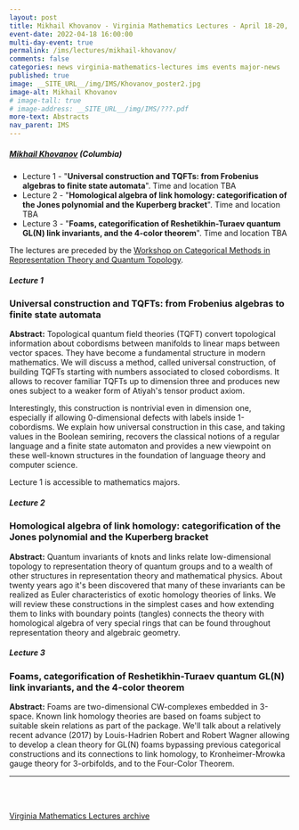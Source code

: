 ```yaml
---
layout: post
title: Mikhail Khovanov - Virginia Mathematics Lectures - April 18-20, 2022
event-date: 2022-04-18 16:00:00
multi-day-event: true
permalink: /ims/lectures/mikhail-khovanov/
comments: false
categories: news virginia-mathematics-lectures ims events major-news
published: true
image: __SITE_URL__/img/IMS/Khovanov_poster2.jpg
image-alt: Mikhail Khovanov
# image-tall: true
# image-address: __SITE_URL__/img/IMS/???.pdf
more-text: Abstracts
nav_parent: IMS
---
```


<h5 class="mt-1 mb-4"><a href="https://www.math.columbia.edu/~khovanov/">Mikhail Khovanov</a> (Columbia)</h5>

- Lecture 1 - "**Universal construction and TQFTs: from Frobenius algebras to finite state automata**". Time and location TBA
- Lecture 2 - "**Homological algebra of link homology: categorification of the Jones polynomial and the Kuperberg bracket**". Time and location TBA
- Lecture 3 - "**Foams, categorification of Reshetikhin-Turaev quantum GL(N) link invariants, and the 4-color theorem**". Time and location TBA

The lectures are preceded by the <a href="{{site.url}}/ims/workshop-spring-2022/">Workshop on Categorical Methods in Representation Theory and Quantum Topology</a>.

<!--more-->

##### Lecture 1
### Universal construction and TQFTs: from Frobenius algebras to finite state automata

**Abstract:** Topological quantum field theories (TQFT) convert topological information about cobordisms between manifolds to linear maps between vector spaces. They have become a fundamental structure in modern mathematics. We will discuss a method, called universal construction,  of building TQFTs starting with numbers associated to closed cobordisms. It allows to recover familiar TQFTs up to dimension three and produces new ones subject to a weaker form of Atiyah's tensor product axiom.

Interestingly, this construction is nontrivial even in dimension one, especially if allowing 0-dimensional defects with labels inside 1-cobordisms. We explain how universal construction in this case, and taking values in the Boolean semiring, recovers the classical notions of a regular language and a finite state automaton and provides a new viewpoint on these well-known structures in the foundation of language theory and computer science.

Lecture 1 is accessible to mathematics majors.

##### Lecture 2
### Homological algebra of link homology: categorification of the Jones polynomial and the Kuperberg bracket

**Abstract:** Quantum invariants of knots and links relate low-dimensional topology to representation theory of quantum groups and to a wealth of other structures in representation theory and mathematical physics. About twenty years ago it's been discovered that many of these invariants can be realized as Euler characteristics of exotic homology theories of links. We will review these constructions in the simplest cases and how extending them to links with boundary points (tangles) connects the theory with homological algebra of very special rings that can be found throughout representation theory and algebraic geometry.

##### Lecture 3
### Foams, categorification of Reshetikhin-Turaev quantum GL(N) link invariants, and the 4-color theorem

**Abstract:** Foams are two-dimensional CW-complexes embedded in 3-space. Known link homology theories are based on foams subject to suitable skein relations as part of the package. We'll talk about a relatively recent advance (2017) by Louis-Hadrien Robert and Robert Wagner allowing to develop a clean theory for GL(N) foams bypassing previous categorical constructions and its connections to link homology, to Kronheimer-Mrowka gauge theory for 3-orbifolds, and to the Four-Color Theorem.


---

<br><br>

[Virginia Mathematics Lectures archive]({{site.url}}/ims/lectures)
